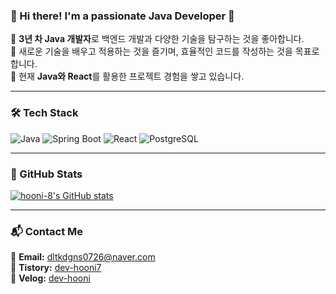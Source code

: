 ### 👋 Hi there! I'm a passionate **Java Developer** 🚀  

🔹 **3년 차 Java 개발자**로 백엔드 개발과 다양한 기술을 탐구하는 것을 좋아합니다.  
🔹 새로운 기술을 배우고 적용하는 것을 즐기며, 효율적인 코드를 작성하는 것을 목표로 합니다.  
🔹 현재 **Java와 React**를 활용한 프로젝트 경험을 쌓고 있습니다.  

---

### 🛠️ Tech Stack  
![Java](https://img.shields.io/badge/Java-007396?style=flat-square&logo=OpenJDK&logoColor=white)
![Spring Boot](https://img.shields.io/badge/Spring%20Boot-6DB33F?style=flat-square&logo=Spring%20Boot&logoColor=white)
![React](https://img.shields.io/badge/React-61DAFB?style=flat-square&logo=React&logoColor=black)
![PostgreSQL](https://img.shields.io/badge/PostgreSQL-4479A1?style=flat-square&logo=PostgreSQL&logoColor=white)

---

### 📌 GitHub Stats  
[![hooni-8's GitHub stats](https://github-readme-stats.vercel.app/api?username=hooni-8&count_private=true)](https://github.com/anuraghazra/github-readme-stats)

---
### 📬 Contact Me  
📧 **Email:** dltkdgns0726@naver.com  
📝 **Tistory:** [dev-hooni7](https://dev-hooni7.tistory.com/)  
📝 **Velog:** [dev-hooni](https://velog.io/@dev-hooni/posts)  
